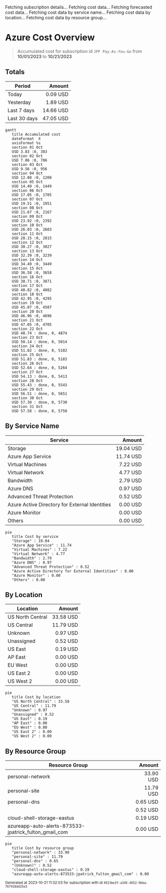 Fetching subscription details...
Fetching cost data...
Fetching forecasted cost data...
Fetching cost data by service name...
Fetching cost data by location...
Fetching cost data by resource group...
# Azure Cost Overview

> Accumulated cost for subscription id `JPF Pay-As-You-Go` from **10/01/2023** to **10/21/2023**

## Totals

|Period|Amount|
|---|---:|
|Today|0.09 USD|
|Yesterday|1.89 USD|
|Last 7 days|14.66 USD|
|Last 30 days|47.05 USD|

```mermaid
gantt
   title Accumulated cost
   dateFormat  X
   axisFormat %s
   section 01 Oct
   USD 3.83 :0, 383
   section 02 Oct
   USD 7.06 :0, 706
   section 03 Oct
   USD 9.56 :0, 956
   section 04 Oct
   USD 12.08 :0, 1208
   section 05 Oct
   USD 14.49 :0, 1449
   section 06 Oct
   USD 17.05 :0, 1705
   section 07 Oct
   USD 19.51 :0, 1951
   section 08 Oct
   USD 21.67 :0, 2167
   section 09 Oct
   USD 23.92 :0, 2392
   section 10 Oct
   USD 26.03 :0, 2603
   section 11 Oct
   USD 28.15 :0, 2815
   section 12 Oct
   USD 30.27 :0, 3027
   section 13 Oct
   USD 32.39 :0, 3239
   section 14 Oct
   USD 34.49 :0, 3449
   section 15 Oct
   USD 36.58 :0, 3658
   section 16 Oct
   USD 38.71 :0, 3871
   section 17 Oct
   USD 40.82 :0, 4082
   section 18 Oct
   USD 42.95 :0, 4295
   section 19 Oct
   USD 45.07 :0, 4507
   section 20 Oct
   USD 46.96 :0, 4696
   section 21 Oct
   USD 47.05 :0, 4705
   section 22 Oct
   USD 48.74 : done, 0, 4874
   section 23 Oct
   USD 50.14 : done, 0, 5014
   section 24 Oct
   USD 51.02 : done, 0, 5102
   section 25 Oct
   USD 51.83 : done, 0, 5183
   section 26 Oct
   USD 52.64 : done, 0, 5264
   section 27 Oct
   USD 54.13 : done, 0, 5413
   section 28 Oct
   USD 55.43 : done, 0, 5543
   section 29 Oct
   USD 56.51 : done, 0, 5651
   section 30 Oct
   USD 57.30 : done, 0, 5730
   section 31 Oct
   USD 57.58 : done, 0, 5758
```

## By Service Name

|Service|Amount|
|---|---:|
|Storage|19.04 USD|
|Azure App Service|11.74 USD|
|Virtual Machines|7.22 USD|
|Virtual Network|4.77 USD|
|Bandwidth|2.79 USD|
|Azure DNS|0.97 USD|
|Advanced Threat Protection|0.52 USD|
|Azure Active Directory for External Identities|0.00 USD|
|Azure Monitor|0.00 USD|
|Others|0.00 USD|

```mermaid
pie
   title Cost by service
   "Storage" : 19.04
   "Azure App Service" : 11.74
   "Virtual Machines" : 7.22
   "Virtual Network" : 4.77
   "Bandwidth" : 2.79
   "Azure DNS" : 0.97
   "Advanced Threat Protection" : 0.52
   "Azure Active Directory for External Identities" : 0.00
   "Azure Monitor" : 0.00
   "Others" : 0.00
```

## By Location

|Location|Amount|
|---|---:|
|US North Central|33.58 USD|
|US Central|11.79 USD|
|Unknown|0.97 USD|
|Unassigned|0.52 USD|
|US East|0.19 USD|
|AP East|0.00 USD|
|EU West|0.00 USD|
|US East 2|0.00 USD|
|US West 2|0.00 USD|

```mermaid
pie
   title Cost by location
   "US North Central" : 33.58
   "US Central" : 11.79
   "Unknown" : 0.97
   "Unassigned" : 0.52
   "US East" : 0.19
   "AP East" : 0.00
   "EU West" : 0.00
   "US East 2" : 0.00
   "US West 2" : 0.00
```

## By Resource Group

|Resource Group|Amount|
|---|---:|
|personal-network|33.90 USD|
|personal-site|11.79 USD|
|personal-dns|0.65 USD|
||0.52 USD|
|cloud-shell-storage-eastus|0.19 USD|
|azureapp-auto-alerts-873533-jpatrick_fulton_gmail_com|0.00 USD|

```mermaid
pie
   title Cost by resource group
   "personal-network" : 33.90
   "personal-site" : 11.79
   "personal-dns" : 0.65
   "(Unknown)" : 0.52
   "cloud-shell-storage-eastus" : 0.19
   "azureapp-auto-alerts-873533-jpatrick_fulton_gmail_com" : 0.00
```

<sup>Generated at 2023-10-21 11:32:03 for subscription with id `4913be3f-a345-4652-9bba-767418dd25e3`</sup>
